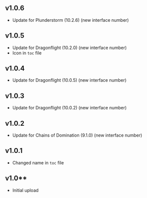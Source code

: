 ## v1.0.6
- Update for Plunderstorm (10.2.6) (new interface number)

## v1.0.5
- Update for Dragonflight (10.2.0) (new interface number)
- Icon in `toc` file

## v1.0.4
- Update for Dragonflight (10.0.5) (new interface number)

## v1.0.3
- Update for Dragonflight (10.0.2) (new interface number)

## v1.0.2
- Update for Chains of Domination (9.1.0) (new interface number)

## v1.0.1
- Changed name in `toc` file

## v1.0**
- Initial upload